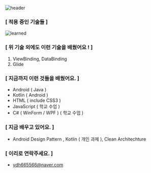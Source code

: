 ![header](https://capsule-render.vercel.app/api?type=wave&color=gradient&height=250&section=header&text=안녕하세요%20%20👋&fontSize=60&fontAlignY=35)

### [ 적용 중인 기술들 ]

![learned](https://user-images.githubusercontent.com/66651059/110414095-94a10480-80d2-11eb-840f-0a23602328ab.png)

### [ 위 기술 외에도 이런 기술을 배웠어요 ! ]

1. ViewBinding, DataBinding
2. Glide


### [ 지금까지 이런 것들을 배웠어요. ]

- Android ( Java )
- Kotlin ( Android )
- HTML ( include CSS3 )
- JavaScript ( 학교 수업 )
- C# ( WinForm / WPF ) ( 학교 수업 )

### [ 지금 배우고 있어요. ]

- Android Design Pattern , Kotlin ( 개인 과제 ), Clean Architechture

### [ 이리로 연락주세요. ]

- ydh665566@naver.com

